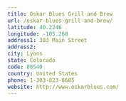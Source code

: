 ```yaml
---
title: Oskar Blues Grill and Brew
url: /oskar-blues-grill-and-brew/
latitude: 40.2246
longitude: -105.268
address1: 303 Main Street
address2: 
city: Lyons
state: Colorado
code: 80540
country: United States
phone: 1-303-823-6685
website: http://www.oskarblues.com/
---
```


